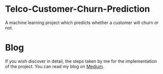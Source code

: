 # Telco-Customer-Churn-Prediction
A machine learning project which predicts whether a customer will churn or not.

# Blog
If you wish discover in detail, the steps taken by me for the implementation of the project. You can read my blog on <a href='https://towardsdatascience.com/predicting-customer-churn-using-logistic-regression-9543c60f6d47'>Medium</a>.
